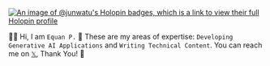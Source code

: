 
[![An image of @junwatu's Holopin badges, which is a link to view their full Holopin profile](https://holopin.me/junwatu)](https://holopin.io/@junwatu)


👋🏼 Hi, I am `Equan P.` 🌠 These are my areas of expertise: `Developing Generative AI Applications` and `Writing Technical Content`. You can reach me on [`𝕏`](https://twitter.com/junwatu), Thank You! 🙏 
